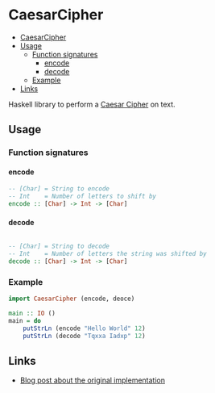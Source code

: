 # CaesarCipher

<!-- BEGIN mktoc -->

- [CaesarCipher](#caesarcipher)
- [Usage](#usage)
  - [Function signatures](#function-signatures)
    - [encode](#encode)
    - [decode](#decode)
  - [Example](#example)
- [Links](#links)
<!-- END mktoc -->

Haskell library to perform a [Caesar Cipher](https://en.wikipedia.org/wiki/Caesar_cipher) on text.

## Usage

### Function signatures

#### encode

```hs
-- [Char] = String to encode
-- Int    = Number of letters to shift by
encode :: [Char] -> Int -> [Char]
```

#### decode

```hs

-- [Char] = String to decode
-- Int    = Number of letters the string was shifted by
decode :: [Char] -> Int -> [Char]
```

### Example

```hs
import CaesarCipher (encode, deoce)

main :: IO ()
main = do
    putStrLn (encode "Hello World" 12)
    putStrLn (decode "Tqxxa Iadxp" 12)
```

## Links

- [Blog post about the original implementation](https://kevingimbel.de/blog/2024/06/learning-haskell-caesar-cipher/)